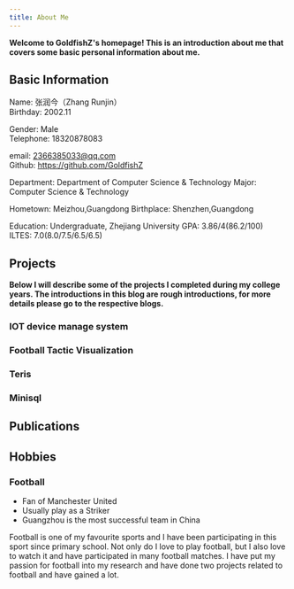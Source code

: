 ```yaml
---
title: About Me
---
```


**Welcome to GoldfishZ's homepage! This is an introduction about me that covers some basic personal information about me.**

## Basic Information

Name: 张润今（Zhang Runjin）  
Birthday: 2002.11

Gender: Male  
Telephone: 18320878083

email: 2366385033@qq.com  
Github: https://github.com/GoldfishZ

Department: Department of Computer Science & Technology
Major: Computer Science & Technology

Hometown: Meizhou,Guangdong
Birthplace: Shenzhen,Guangdong

Education: Undergraduate, Zhejiang University
GPA: 3.86/4(86.2/100)
ILTES: 7.0(8.0/7.5/6.5/6.5)

## Projects

**Below I will describe some of the projects I completed during my college years. The introductions in this blog are rough introductions, for more details please go to the respective blogs.**

### IOT device manage system

### Football Tactic Visualization

### Teris

### Minisql

## Publications

## Hobbies

### Football

- Fan of Manchester United
- Usually play as a Striker
- Guangzhou is the most successful team in China

Football is one of my favourite sports and I have been participating in this sport since primary school. Not only do I love to play football, but I also love to watch it and have participated in many football matches. I have put my passion for football into my research and have done two projects related to football and have gained a lot.
